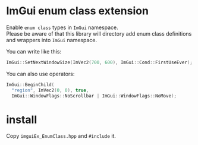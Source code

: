# ImGui enum class extension

Enable `enum class` types in `ImGui` namespace.  
Please be aware of that this library will directory add enum class definitions and wrappers into `ImGui` namespace.  

You can write like this:
```cpp
ImGui::SetNextWindowSize(ImVec2(700, 600), ImGui::Cond::FirstUseEver);
```

You can also use operators:
```cpp
ImGui::BeginChild(
  "region", ImVec2(0, 0), true,
  ImGui::WindowFlags::NoScrollbar | ImGui::WindowFlags::NoMove);
```

# install 
Copy `imguiEx_EnumClass.hpp` and `#include` it.